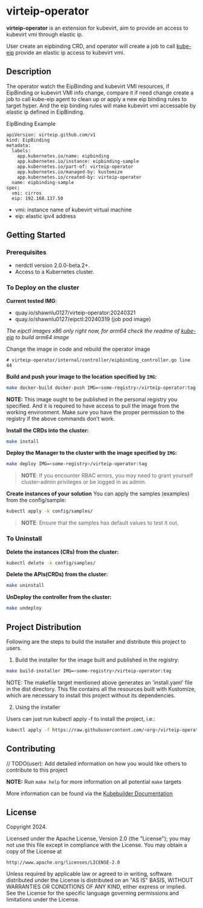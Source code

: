 # virteip-operator
**virteip-operator** is an extension for kubevirt, aim to provide an access to kubevirt vmi through elastic ip.

User create an eipbinding CRD, and operator will create a job to call [kube-eip](https://github.com/lucheng0127/kube-eip) provide an elastic ip access to kubevirt vmi.

## Description
The operator watch the EipBinding and kubevirt VMI resources, if EipBinding or kubevirt VMI info change, compare it if need change create a job to call kube-eip agent to clean up or apply a new eip binding rules to target hyper. And the eip binding rules will make kubevirt vmi accessable by elastic ip defined in EipBinding.

EipBinding Example
```
apiVersion: virteip.github.com/v1
kind: EipBinding
metadata:
  labels:
    app.kubernetes.io/name: eipbinding
    app.kubernetes.io/instance: eipbinding-sample
    app.kubernetes.io/part-of: virteip-operator
    app.kubernetes.io/managed-by: kustomize
    app.kubernetes.io/created-by: virteip-operator
  name: eipbinding-sample
spec:
  vmi: cirros
  eip: 192.168.137.50
```
* vmi: instance name of kubevirt virtual machine
* eip: elastic ipv4 address

## Getting Started

### Prerequisites
- nerdctl version 2.0.0-beta.2+.
- Access to a Kubernetes cluster.

### To Deploy on the cluster
**Current tested IMG**:

* quay.io/shawnlu0127/virteip-operator:20240321
* quay.io/shawnlu0127/eipctl:20240319 (job pod image)

_The eipctl images x86 only right now, for arm64 check the readme of [kube-eip](https://github.com/lucheng0127/kube-eip) to build arm64 image_

Change the image in code and rebuild the operator image
```
# virteip-operator/internal/controller/eipbinding_controller.go line 44
```
**Build and push your image to the location specified by `IMG`:**

```sh
make docker-build docker-push IMG=<some-registry>/virteip-operator:tag
```

**NOTE:** This image ought to be published in the personal registry you specified. 
And it is required to have access to pull the image from the working environment. 
Make sure you have the proper permission to the registry if the above commands don’t work.

**Install the CRDs into the cluster:**

```sh
make install
```

**Deploy the Manager to the cluster with the image specified by `IMG`:**

```sh
make deploy IMG=<some-registry>/virteip-operator:tag
```

> **NOTE**: If you encounter RBAC errors, you may need to grant yourself cluster-admin 
privileges or be logged in as admin.

**Create instances of your solution**
You can apply the samples (examples) from the config/sample:

```sh
kubectl apply -k config/samples/
```

>**NOTE**: Ensure that the samples has default values to test it out.

### To Uninstall
**Delete the instances (CRs) from the cluster:**

```sh
kubectl delete -k config/samples/
```

**Delete the APIs(CRDs) from the cluster:**

```sh
make uninstall
```

**UnDeploy the controller from the cluster:**

```sh
make undeploy
```

## Project Distribution

Following are the steps to build the installer and distribute this project to users.

1. Build the installer for the image built and published in the registry:

```sh
make build-installer IMG=<some-registry>/virteip-operator:tag
```

NOTE: The makefile target mentioned above generates an 'install.yaml'
file in the dist directory. This file contains all the resources built
with Kustomize, which are necessary to install this project without
its dependencies.

2. Using the installer

Users can just run kubectl apply -f <URL for YAML BUNDLE> to install the project, i.e.:

```sh
kubectl apply -f https://raw.githubusercontent.com/<org>/virteip-operator/<tag or branch>/dist/install.yaml
```

## Contributing
// TODO(user): Add detailed information on how you would like others to contribute to this project

**NOTE:** Run `make help` for more information on all potential `make` targets

More information can be found via the [Kubebuilder Documentation](https://book.kubebuilder.io/introduction.html)

## License

Copyright 2024.

Licensed under the Apache License, Version 2.0 (the "License");
you may not use this file except in compliance with the License.
You may obtain a copy of the License at

    http://www.apache.org/licenses/LICENSE-2.0

Unless required by applicable law or agreed to in writing, software
distributed under the License is distributed on an "AS IS" BASIS,
WITHOUT WARRANTIES OR CONDITIONS OF ANY KIND, either express or implied.
See the License for the specific language governing permissions and
limitations under the License.

